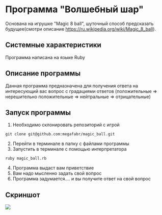 # Программа "Волшебный шар"
Основана на игрушке "Magic 8 ball", шуточный способ предсказать будущее(смотри описание https://ru.wikipedia.org/wiki/Magic_8_ball).

## Системные характеристики
Программа написана на языке Ruby

## Описание программы
Данная программа предназначена для получения ответа на интересующий вас вопрос
c градациями ответов (положительные => нерешительно положительные => нейтральные => отрицательные)

## Запуск программы
1. Необходимо склонировать репозиторий с игрой
```
git clone git@github.com:megafabr/magic_ball.git
```
2. Перейти в терминале в папку с файлами программы
3. Запустить в терминале с помощью интерпретатора 
```
ruby magic_ball.rb
```
4. Программа выдаст вам приветствие
5. Вам надо мысленно задать свой вопрос
6. Программа задумается.... и вы получите ответ на свой вопрос

## Скриншот

![](https://github.com/megafabr/magic_ball/blob/master/magic_ball.PNG)
